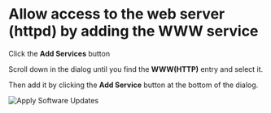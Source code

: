 # Allow access to the web server (httpd) by adding the WWW service
Click the **Add Services** button

Scroll down in the dialog until you find the **WWW(HTTP)** entry and select it.

Then add it by clicking the **Add Service** button at the bottom of the dialog.

![Apply Software Updates](/smcbrien/scenarios/webconsole-software/assets/Apply-Updates.png)
